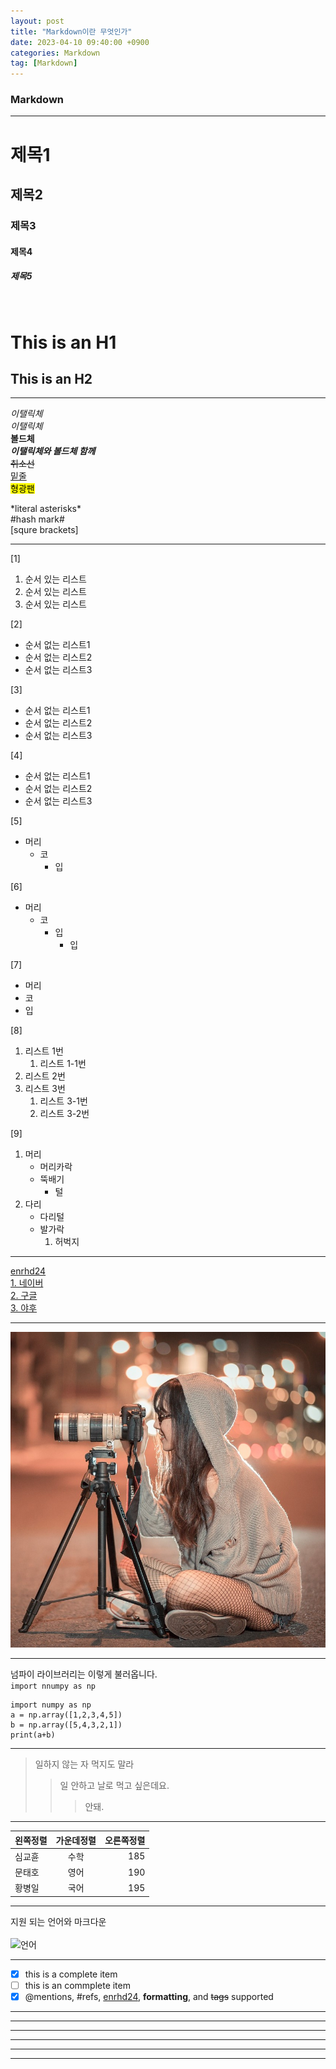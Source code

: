 ```yaml
---
layout: post
title: "Markdown이란 무엇인가"
date: 2023-04-10 09:40:00 +0900
categories: Markdown
tag: [Markdown]
---
```

### Markdown
---
# 제목1
## 제목2
### 제목3
#### 제목4
##### 제목5

<br>

This is an H1
===
This is an H2
---

****************

*이탤릭체* <br>
_이탤릭체_ <br>
**볼드체** <br>
**_이탤릭체와 볼드체 함께_** <br>
~~취소선~~ <br>
<u>밑줄</u> <br>
<mark>형광팬</mark> <br>

\*literal asterisks\*<br>
\#hash mark\#<br>
\[squre brackets\]<br>

*****************
[1]
1. 순서 있는 리스트
2. 순서 있는 리스트
3. 순서 있는 리스트

[2]
* 순서 없는 리스트1
* 순서 없는 리스트2
* 순서 없는 리스트3

[3]
- 순서 없는 리스트1
- 순서 없는 리스트2
- 순서 없는 리스트3

[4]
+ 순서 없는 리스트1
+ 순서 없는 리스트2
+ 순서 없는 리스트3

[5]
* 머리
  * 코
    * 입

[6]
+ 머리
  + 코
    + 입
      + 입

[7]
- 머리
- 코
- 입

[8]
1. 리스트 1번
   1. 리스트 1-1번
2. 리스트 2번
3. 리스트 3번
   1. 리스트 3-1번
   2. 리스트 3-2번

[9]
1. 머리
   * 머리카락
   * 뚝배기
        + 털
2. 다리
    - 다리털
    - 발가락
        1. 허벅지

***********************

[enrhd24](https://github.com/enrhd24)<br>
[1. 네이버](https://www.naver.com/)<br>
[2. 구글](https://www.google.com)<br>
[3. 야후](https://www.yahoo.kr)<br>

************************

![picture](../logo.png)

************************

넘파이 라이브러리는 이렇게 불러옵니다. <br>
`import nnumpy as np`

```
import numpy as np
a = np.array([1,2,3,4,5])
b = np.array([5,4,3,2,1])
print(a+b)
```

************************

> 일하지 않는 자 먹지도 말라
>> 일 안하고 날로 먹고 싶은데요.
>>> 안돼.

************************

|왼쪽정렬|가운데정렬|오른쪽정렬|
|:---|:---:|---:|
|심교휸|수학|185|
|문태호|영어|190|
|황병일|국어|195|

************************
지원 되는 언어와 마크다운 <br> <br>
![언어](./image/language.png)

************************

- [X] this is a complete item
- [ ] this is an commplete item
- [x] @mentions, #refs, [enrhd24](https://github.com/enrhd24), **formatting**, and <del>tags</del> supported

************************

---
- - -
------------
***
************


